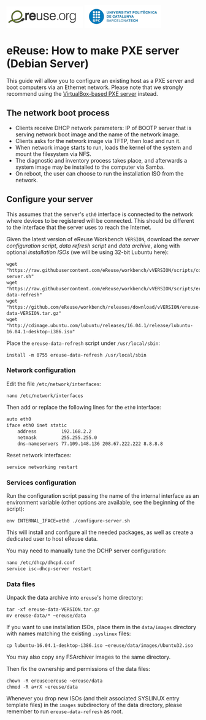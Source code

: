 ![eReuselogo](./images/eReuse_logo_200.png)
![UPClogo](./images/UPC_logo_200.png)

# eReuse: How to make PXE server (Debian Server)

This guide will allow you to configure an existing host as a PXE server and boot computers via an Ethernet network.  Please note that we strongly recommend using the [VirtualBox-based PXE server](PXE_Register.md) instead.

## The network boot process

- Clients receive DHCP network parameters: IP of BOOTP server that is serving network boot image and the name of the network image.
- Clients asks for the network image via TFTP, then load and run it.
- When network image starts to run, loads the kernel of the system and mount the filesystem via NFS.
- The diagnostic and inventory process takes place, and afterwards a system image may be installed to the computer via Samba.
- On reboot, the user can choose to run the installation ISO from the network.

## Configure your server
This assumes that the server's `eth0` interface is connected to the network where devices to be registered will be connected.  This should be different to the interface that the server uses to reach the Internet.

Given the latest version of eReuse Workbench ``VERSION``, download the *server configuration script*, *data refresh script* and *data archive*, along with optional *installation ISOs* (we will be using 32-bit Lubuntu here):
```
wget "https://raw.githubusercontent.com/eReuse/workbench/vVERSION/scripts/configure-server.sh"
wget "https://raw.githubusercontent.com/eReuse/workbench/vVERSION/scripts/ereuse-data-refresh"
wget "https://github.com/eReuse/workbench/releases/download/vVERSION/ereuse-data-VERSION.tar.gz"
wget "http://cdimage.ubuntu.com/lubuntu/releases/16.04.1/release/lubuntu-16.04.1-desktop-i386.iso"
```

Place the ``ereuse-data-refresh`` script under ``/usr/local/sbin``:
```
install -m 0755 ereuse-data-refresh /usr/local/sbin
```

### Network configuration

Edit the file `/etc/network/interfaces`:
```
nano /etc/network/interfaces
```

Then add or replace the following lines for the `eth0` interface:
```
auto eth0
iface eth0 inet static
    address         192.168.2.2
    netmask         255.255.255.0
    dns-nameservers 77.109.148.136 208.67.222.222 8.8.8.8
```

Reset network interfaces:
```
service networking restart
```

### Services configuration

Run the configuration script passing the name of the internal interface as an environment variable (other options are available, see the beginning of the script):
```
env INTERNAL_IFACE=eth0 ./configure-server.sh
```

This will install and configure all the needed packages, as well as create a dedicated user to host eReuse data.

You may need to manually tune the DCHP server configuration:
```
nano /etc/dhcp/dhcpd.conf
service isc-dhcp-server restart
```

### Data files

Unpack the data archive into `ereuse`'s home directory:
```
tar -xf ereuse-data-VERSION.tar.gz
mv ereuse-data/* ~ereuse/data
```

If you want to use installation ISOs, place them in the `data/images` directory with names matching the existing `.syslinux` files:
```
cp lubuntu-16.04.1-desktop-i386.iso ~ereuse/data/images/Ubuntu32.iso
```

You may also copy any FSArchiver images to the same directory.

Then fix the ownership and permissions of the data files:
```
chown -R ereuse:ereuse ~ereuse/data
chmod -R a+rX ~ereuse/data
```

Whenever you drop new ISOs (and their associated SYSLINUX entry template files) in the `images` subdirectory of the data directory, please remember to run `ereuse-data-refresh` as root.
